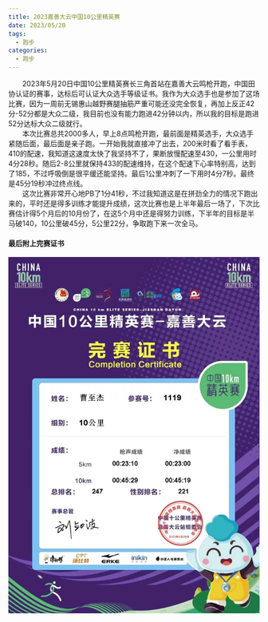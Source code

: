 ```yaml
---
title: 2023嘉善大云中国10公里精英赛
date: 2023/05/20
tags:
  - 跑步
categories:
  - 跑步
---
```


&emsp;&emsp;2023年5月20日中国10公里精英赛长三角首站在嘉善大云鸣枪开跑，中国田协认证的赛事，达标后可认证大众选手等级证书。我作为大众选手也是参加了这场比赛，因为一周前无锡惠山越野赛腿抽筋严重可能还没完全恢复，再加上反正42分-52分都是大众二级，我目前也没有能力跑进42分钟以内，所以我的目标是跑进52分达标大众二级就行。\
&emsp;&emsp;本次比赛总共2000多人，早上8点鸣枪开跑，最前面是精英选手，大众选手紧随后面，最后面是亲子跑。一开始我就直接冲了出去，200米时看了看手表，410的配速，我知道这速度太快了我坚持不了，果断放慢配速至430，一公里用时4分28秒。随后2-8公里就保持433的配速维持，在这个配速下心率特别高，达到了185，不过呼吸倒是很平缓还能坚持。最后1公里冲刺了一下用时4分7秒。最终是45分19秒冲过终点线。\
&emsp;&emsp;这次比赛非常开心地PB了1分41秒，不过我知道这是在拼劲全力的情况下跑出来的，平时还是得多训练才能提升成绩，这次比赛也是上半年最后一场了，下次比赛估计得5个月后的10月份了，在这5个月中还是得努力训练，下半年的目标是半马破140，10公里破45分，5公里22分，争取跑下来一次全马。

#### 最后附上完赛证书

<img src="./img/4.jpg"/>
